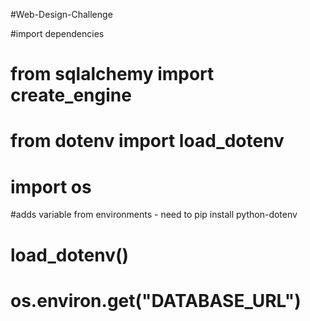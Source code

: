 #Web-Design-Challenge

#import dependencies
# from sqlalchemy import create_engine
# from dotenv import load_dotenv
# import os
#adds variable from environments - need to pip install python-dotenv
# load_dotenv()
# os.environ.get("DATABASE_URL")
